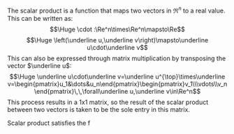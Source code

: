 
The scalar product is a function that maps two vectors in $\Re^n$ to a real value. This can be written as:
$$\Huge \cdot :\Re^n\times\Re^n\mapsto\Re$$
$$\Huge \left(\underline u,\underline v\right)\mapsto\underline u\cdot\underline v$$
This can also be expressed through matrix multiplication by transposing the vector $\underline u$:
$$\Huge \underline u\cdot\underline v=\underline u^{\top}\times\underline v=\begin{pmatrix}u_1&\dots&u_n\end{pmatrix}\begin{pmatrix}v_1\\\vdots\\v_n\end{pmatrix}\,\,\forall\underline u,\underline v\in\Re^n$$
This process results in a 1x1 matrix, so the result of the scalar product between two vectors is taken to be the sole entry in this matrix.

Scalar product satisfies the f